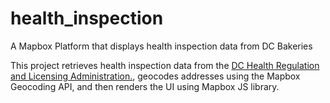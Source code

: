 # health_inspection
A Mapbox Platform that displays health inspection data from DC Bakeries 

This project retrieves health inspection data from the <a href="http://dc.healthinspections.us/webadmin/dhd_431/web/index.cfm 
">DC Health Regulation and Licensing Administration.</a>, geocodes addresses using the Mapbox Geocoding API, and 
then renders the UI using Mapbox JS library. 



